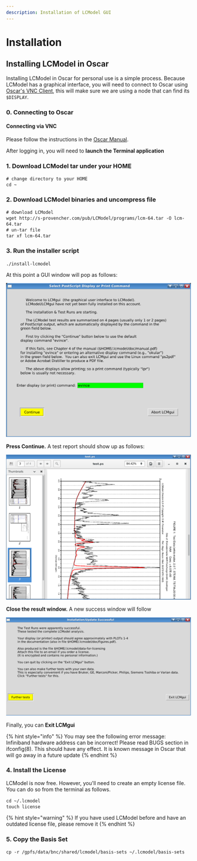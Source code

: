 ```yaml
---
description: Installation of LCModel GUI
---
```


# Installation

## Installing LCModel in Oscar

Installing LCModel in Oscar for personal use is a simple process. Because LCModel has a graphical interface, you will need to connect to Oscar using [Oscar's VNC Client](https://docs.ccv.brown.edu/oscar/connecting-to-oscar/vnc), this will make sure we are using a node that can find its `$DISPLAY`.

### 0. Connecting to Oscar

#### Connecting via VNC

Please follow the instructions in the [Oscar Manual](https://docs.ccv.brown.edu/oscar/connecting-to-oscar/vnc).

After logging in, you will need to **launch the Terminal application**

### 1. Download LCModel tar under your HOME

```
# change directory to your HOME 
cd ~
```

### 2. Download LCModel binaries and uncompress file

```
# download LCModel
wget http://s-provencher.com/pub/LCModel/programs/lcm-64.tar -O lcm-64.tar
# un-tar file
tar xf lcm-64.tar
```

### 3. Run the installer script

```
./install-lcmodel
```

At this point a GUI window will pop as follows:

![LCModel Select PostScript Display or Print Command](<../.gitbook/assets/image (7).png>)

**Press Continue.** A test report should show up as follows:

![LC Model Sample PostScript Result](<../.gitbook/assets/image (6).png>)

**Close the result window.** A new success window will follow

![Confirmation Screen for a Successful LCModel Test](<../.gitbook/assets/image (8).png>)

Finally, you can **Exit LCMgui**

{% hint style="info" %}
You may see the following error message: Infiniband hardware address can be incorrect! Please read BUGS section in ifconfig(8). This should have any effect. It is known message in Oscar that will go away in a future update
{% endhint %}

### **4. Install the License**

LCModel is now free. However, you'll need to create an empty license file. You can do so from the terminal as follows.&#x20;

```
cd ~/.lcmodel
touch license
```

{% hint style="warning" %}
If you have used LCModel before and have an outdated license file, please remove it
{% endhint %}

### 5. Copy the Basis Set

```
cp -r /gpfs/data/bnc/shared/lcmodel/basis-sets ~/.lcmodel/basis-sets
```



